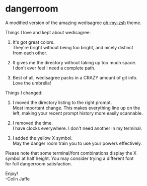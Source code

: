 # dangerroom

A modified version of the amazing wedisagree [oh-my-zsh](https://github.com/robbyrussell/oh-my-zsh) theme.

Things I love and kept about wedisagree:

1. It's got great colors.  
  They're bright without being too bright, and nicely distinct  
  from each other.

2. It gives me the directory without taking up too much space.  
  I don't ever feel I need a complete path.

3. Best of all, wedisagree packs in a CRAZY amount of git info.  
  Love the umbrella!


Things I changed:

1. I moved the directory listing to the right prompt.  
  Most important change. This makes everything line up on the  
  left, making your recent prompt history more easily scannable.

2. I removed the time.  
  I have clocks everywhere. I don't need another in my terminal.

3. I added the yellow X symbol.  
  May the danger room train you to use your powers effectively.

Please note that some terminal/font combinations display the X  
symbol at half height. You may consider trying a different font  
for full dangerroom satisfaction.

Enjoy!  
-Colin Jaffe